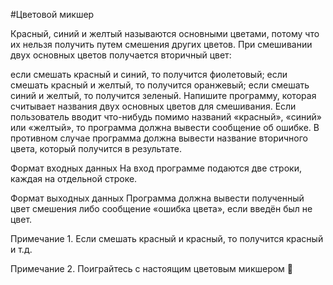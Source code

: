 #Цветовой микшер 

Красный, синий и желтый называются основными цветами, потому что их нельзя получить путем смешения других цветов. 
При смешивании двух основных цветов получается вторичный цвет:

если смешать красный и синий, то получится фиолетовый;
если смешать красный и желтый, то получится оранжевый;
если смешать синий и желтый, то получится зеленый.
Напишите программу, которая считывает названия двух основных цветов для смешивания. Если пользователь вводит что-нибудь 
помимо названий «красный», «синий» или «желтый», то программа должна вывести сообщение об ошибке. В противном случае программа должна вывести название вторичного цвета, который получится в результате.

Формат входных данных
На вход программе подаются две строки, каждая на отдельной строке.

Формат выходных данных
Программа должна вывести полученный цвет смешения либо сообщение «ошибка цвета», если введён был не цвет.

Примечание 1. Если смешать красный и красный, то получится красный и т.д.

Примечание 2. Поиграйтесь с настоящим цветовым микшером 🙂